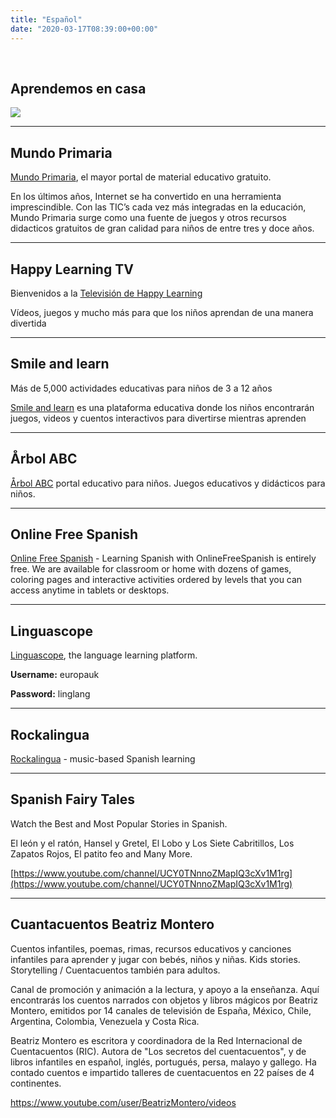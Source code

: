 ```yaml
---
title: "Español"
date: "2020-03-17T08:39:00+00:00"
---
```


&nbsp;

## Aprendemos en casa

[![](/images/aprendemos.jpg)](http://www.educacionyfp.gob.es/prensa/actualidad/2020/03/20200321-mefprtve.html)

<hr>

## Mundo Primaria

[Mundo Primaria](https://www.mundoprimaria.com), el mayor portal de material educativo gratuito.

En los últimos años, Internet se ha convertido en una herramienta imprescindible. Con las TIC’s cada vez más integradas en la educación, Mundo Primaria surge como una fuente de juegos y otros recursos didacticos gratuitos de gran calidad para niños de entre tres y doce años.

<hr>

## Happy Learning TV

Bienvenidos a la [Televisión de Happy Learning](https://happylearning.tv)

Vídeos, juegos y mucho más para que los niños aprendan de una manera divertida

<hr>

## Smile and learn

Más de 5,000 actividades educativas para niños de 3 a 12 años

[Smile and learn](https://smileandlearn.com) es una plataforma educativa donde los niños encontrarán juegos, videos y cuentos interactivos para divertirse mientras aprenden

<hr>

## Årbol ABC

[Årbol ABC](https://arbolabc.com) portal educativo para niños. Juegos educativos y didácticos para niños.

<hr>

## Online Free Spanish

[Online Free Spanish](https://www.onlinefreespanish.com) - Learning Spanish with OnlineFreeSpanish is entirely free. We are available for classroom or home with dozens of games, coloring pages and interactive activities ordered by levels that you can access anytime in tablets or desktops.

<hr>

## Linguascope

[Linguascope](https://linguascope.com), the language learning platform.

**Username:** europauk

**Password:** linglang

<hr>

## Rockalingua

[Rockalingua](https://rockalingua.com) - music-based Spanish learning

<hr>

## Spanish Fairy Tales

Watch the Best and Most Popular Stories in Spanish.

El león y el ratón, Hansel y Gretel, El Lobo y Los Siete Cabritillos, Los Zapatos Rojos, El patito feo  and Many More.

[https://www.youtube.com/channel/UCY0TNnnoZMapIQ3cXv1M1rg](https://www.youtube.com/channel/UCY0TNnnoZMapIQ3cXv1M1rg)

<hr>

## Cuantacuentos Beatriz Montero

Cuentos infantiles, poemas, rimas, recursos educativos y canciones infantiles para aprender y jugar con bebés, niños y niñas. Kids stories. Storytelling / Cuentacuentos también para adultos.

Canal de promoción y animación a la lectura, y apoyo a la enseñanza. Aquí encontrarás los cuentos narrados con objetos y libros mágicos por Beatriz Montero, emitidos por 14 canales de televisión de España, México, Chile, Argentina, Colombia, Venezuela y Costa Rica.

Beatriz Montero es escritora y coordinadora de la Red Internacional de Cuentacuentos (RIC). Autora de "Los secretos del cuentacuentos", y de libros infantiles en español, inglés, portugués, persa, malayo y gallego. Ha contado cuentos e impartido talleres de cuentacuentos en 22 países de 4 continentes.

https://www.youtube.com/user/BeatrizMontero/videos

<br/>
<br/>


 